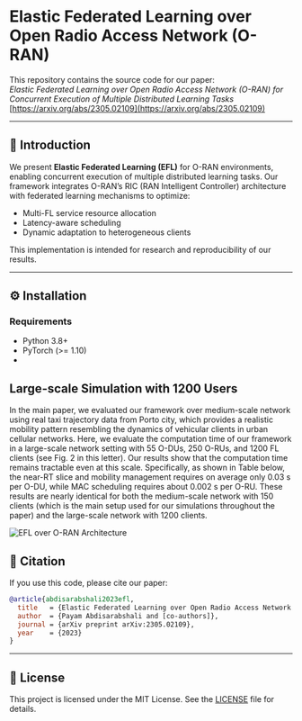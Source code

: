 # Elastic Federated Learning over Open Radio Access Network (O-RAN)  

This repository contains the source code for our paper:  
*Elastic Federated Learning over Open Radio Access Network (O-RAN) for Concurrent Execution of Multiple Distributed Learning Tasks*  
[https://arxiv.org/abs/2305.02109](https://arxiv.org/abs/2305.02109)

---

## 📖 Introduction  
We present **Elastic Federated Learning (EFL)** for O-RAN environments, enabling concurrent execution of multiple distributed learning tasks. Our framework integrates O-RAN’s RIC (RAN Intelligent Controller) architecture with federated learning mechanisms to optimize:  
- Multi-FL service resource allocation  
- Latency-aware scheduling  
- Dynamic adaptation to heterogeneous clients  

This implementation is intended for research and reproducibility of our results.  

---

## ⚙️ Installation  

### Requirements  
- Python 3.8+  
- PyTorch (>= 1.10)
- 

## Large-scale Simulation with 1200 Users

In the main paper, we evaluated our framework over medium-scale network using real taxi trajectory data from Porto city, which provides a realistic mobility pattern resembling the dynamics of vehicular clients in urban cellular networks. Here, we evaluate the computation time of our framework in a large-scale network setting with 55 O-DUs, 250 O-RUs, and 1200 FL clients (see Fig. 2 in this letter). Our results show that the computation time remains tractable even at this scale. Specifically, as shown in Table below, the near-RT slice and mobility management requires on average only 0.03 s per O-DU, while MAC scheduling requires about 0.002 s per O-RU. These results are nearly identical for both the medium-scale network with 150 clients (which is the main setup used for our simulations throughout the paper) and the large-scale network with 1200 clients.

![EFL over O-RAN Architecture](figures/map_large.png)

## 📝 Citation  
If you use this code, please cite our paper:  

```bibtex
@article{abdisarabshali2023efl,
  title   = {Elastic Federated Learning over Open Radio Access Network (O-RAN) for Concurrent Execution of Multiple Distributed Learning Tasks},
  author  = {Payam Abdisarabshali and [co-authors]},
  journal = {arXiv preprint arXiv:2305.02109},
  year    = {2023}
}
```

---

## 📜 License  
This project is licensed under the MIT License. See the [LICENSE](LICENSE) file for details.  
